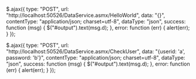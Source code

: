 $.ajax({
                type: "POST",
                url: "http://localhost:50526/DataService.asmx/HelloWorld",
                data: "{}",
                contentType: "application/json; charset=utf-8",
                dataType: "json",
                success: function (msg) {
                    $("#output").text(msg.d);
                },
                error: function (err) {
                    alert(err);
                }
});

$.ajax({
                    type: "POST",
                    url: "http://localhost:50526/DataService.asmx/CheckUser",
                    data: "{userid: 'a', password: 'b'}",
                    contentType: "application/json; charset=utf-8",
                    dataType: "json",
                    success: function (msg) {
                        $("#output").text(msg.d);
                    },
                    error: function (err) {
                        alert(err);
                    }
});
